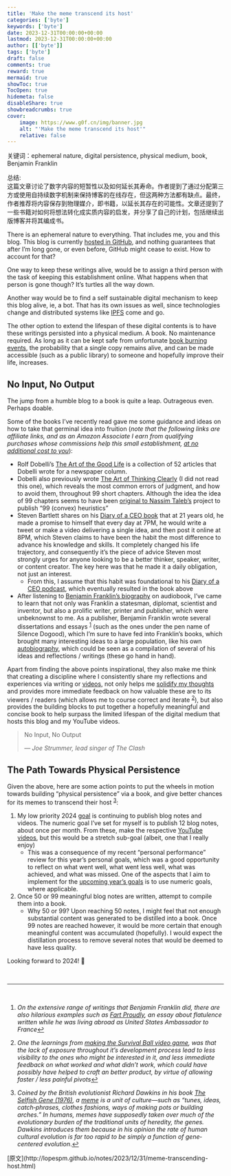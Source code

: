 ```yaml
---
title: 'Make the meme transcend its host'
categories: ['byte']
keywords: ['byte']
date: 2023-12-31T00:00:00+00:00
lastmod: 2023-12-31T00:00:00+00:00
author: [['byte']]
tags: ['byte']
draft: false 
comments: true
reward: true 
mermaid: true 
showToc: true 
TocOpen: true 
hidemeta: false 
disableShare: true 
showbreadcrumbs: true 
cover:
    image: https://www.g0f.cn/img/banner.jpg
    alt: "'Make the meme transcend its host'"
    relative: false
---
```


<div>

<div> 关键词：ephemeral nature, digital persistence, physical medium, book, Benjamin Franklin

总结:<br/>
这篇文章讨论了数字内容的短暂性以及如何延长其寿命。作者提到了通过分配第三方或使用自持续数字机制来保持博客的在线存在，但这两种方法都有缺点。最终，作者推荐将内容保存到物理媒介，即书籍，以延长其存在的可能性。文章还提到了一些书籍对如何将想法转化成实质内容的启发，并分享了自己的计划，包括继续出版博客并将其编成书。<br/> <div>
<p>There is an ephemeral nature to everything. That includes me, you and this blog. This blog is currently <a href="https://github.com/lopespm/lopespm.github.com">hosted in GitHub</a>, and nothing guarantees that after I’m long gone, or even before, GitHub might cease to exist. How to account for that?</p>
<p>One way to keep these writings alive, would be to assign a third person with the task of keeping this establishment online. What happens when that person is gone though? It’s turtles all the way down.</p>
<p>Another way would be to find a self sustainable digital mechanism to keep this blog alive, ie, a bot. That has its own issues as well, since technologies change and distributed systems like <a href="https://ipfs.tech/">IPFS</a> come and go.</p>
<p>The other option to extend the lifespan of these digital contents is to have these writings persisted into a physical medium. A book. No maintenance required. As long as it can be kept safe from unfortunate <a href="https://en.m.wikipedia.org/wiki/Book_burning">book burning events</a>, the probability that a single copy remains alive, and can be made accessible (such as a public library) to someone and hopefully improve their life, increases.</p>
<h2 id="no-input-no-output">No Input, No Output</h2>
<p>The jump from a humble blog to a book is quite a leap. Outrageous even. Perhaps doable.</p>
<p>Some of the books I’ve recently read gave me some guidance and ideas on how to take that germinal idea into fruition (<em>note that the following links are affiliate links, and as an Amazon Associate I earn from qualifying purchases whose commissions help this small establishment, <u>at no additional cost to you</u></em>):</p>
<ul>
<li>Rolf Dobelli’s <a href="https://amzn.to/3NJ12is">The Art of the Good Life</a> is a collection of 52 articles that Dobelli wrote for a newspaper column.</li>
<li>Dobelli also previously wrote <a href="https://amzn.to/3NGItvC">The Art of Thinking Clearly</a> (I did not read this one), which reveals the most common errors of judgment, and how to avoid them, throughout 99 short chapters. Although the idea the idea of 99 chapters seems to have been <a href="https://www.fooledbyrandomness.com/dobelli.htm">original to Nassim Taleb’s</a> project to publish “99 (convex) heuristics”</li>
<li>Steven Bartlett shares on his <a href="https://amzn.to/3vbDNas">Diary of a CEO book</a> that at 21 years old, he made a promise to himself that every day at 7PM, he would write a tweet or make a video delivering a single idea, and then post it online at 8PM, which Steven claims to have been the habit the most difference to advance his knowledge and skills. It completely changed his life trajectory, and consequently it’s the piece of advice Steven most strongly urges for anyone looking to be a better thinker, speaker, writer, or content creator. The key here was that he made it a daily obligation, not just an interest.
    <ul>
<li>From this, I assume that this habit was foundational to his <a href="https://stevenbartlett.com/the-diary-of-a-ceo-podcast/">Diary of a CEO podcast</a>, which eventually resulted in the book above</li>
</ul>
</li>
<li>After listening to <a href="https://amzn.to/3GYxlq6">Benjamin Franklin’s biography</a> on audiobook, I’ve came to learn that not only was Franklin a statesman, diplomat, scientist and inventor, but also a prolific writer, printer and publisher, which were unbeknownst to me. As a publisher, Benjamin Franklin wrote several dissertations and essays <sup id="fnref:1"><a href="https://lopespm.com/atom.xml#fn:1" rel="footnote">1</a></sup> (such as the ones under the pen name of Silence Dogood), which I’m sure to have fed into Franklin’s books, which brought many interesting ideas to a large population, like his own <a href="https://amzn.to/4aG58ly">autobiography</a>, which could be seen as a compilation of several of his ideas and reflections / writings (these go hand in hand).</li>
</ul>
<p>Apart from finding the above points inspirational, they also make me think that creating a discipline where I consistently share my reflections and experiences via writing or <a href="https://www.youtube.com/channel/UC_VHNCq3yGJrLn82VsdONOg">videos</a>, not only helps me <a href="http://lopespm.github.io/notes/2023/07/02/writing-as-a-form-of-thinking.html">solidify my thoughts</a> and provides more immediate feedback on how valuable these are to its viewers / readers (which allows me to course correct and iterate <sup id="fnref:2"><a href="https://lopespm.com/atom.xml#fn:2" rel="footnote">2</a></sup>), but also provides the building blocks to put together a hopefully meaningful and concise book to help surpass the limited lifespan of the digital medium that hosts this blog and my YouTube videos.</p>
<blockquote>
<p>No Input, No Output</p>
<p><em>― Joe Strummer, lead singer of The Clash</em></p>
</blockquote>
<h2 id="the-path-towards-physical-persistence">The Path Towards Physical Persistence</h2>
<p>Given the above, here are some action points to put the wheels in motion towards building “physical persistence” via a book, and give better chances for its memes to transcend their host <sup id="fnref:3"><a href="https://lopespm.com/atom.xml#fn:3" rel="footnote">3</a></sup>:</p>
<ol>
<li>My low priority 2024 <a href="http://lopespm.github.io/notes/2023/08/05/real_question_behind_what_you_want.html">goal</a> is continuing to publish blog notes and videos. The numeric goal I’ve set for myself is to publish 12 blog notes, about once per month. From these, make the respective <a href="https://www.youtube.com/channel/UC_VHNCq3yGJrLn82VsdONOg">YouTube videos</a>, but this would be a stretch sub-goal (albeit, one that I really enjoy)
    <ul>
<li>This was a consequence of my recent “personal performance” review for this year’s personal goals, which was a good opportunity to reflect on what went well, what went less well, what was achieved, and what was missed. One of the aspects that I aim to implement for the <a href="http://lopespm.github.io/notes/2023/08/05/real_question_behind_what_you_want.html">upcoming year’s goals</a> is to use numeric goals, where applicable.</li>
</ul>
</li>
<li>Once 50 or 99 meaningful blog notes are written, attempt to compile them into a book.
    <ul>
<li>Why 50 or 99? Upon reaching 50 notes, I might feel that not enough substantial content was generated to be distilled into a book. Once 99 notes are reached however, it would be more certain that enough meaningful content was accumulated (hopefully). I would expect the distillation process to remove several notes that would be deemed to have less quality.</li>
</ul>
</li>
</ol>
<p>Looking forward to 2024! 🎉</p>
<p><br/></p>
<hr/>
<p><br/></p>
<div class="footnotes">
<ol>
<li id="fn:1">
<p><em>On the extensive range of writings that Benjamin Franklin did, there are also hilarious examples such as <a href="https://amzn.to/3TErk9B">Fart Proudly</a>, an essay about flatulence written while he was living abroad as United States Ambassador to France</em><a href="https://lopespm.com/atom.xml#fnref:1" rel="reference">↩</a></p>
</li>
<li id="fn:2">
<p><em>One the learnings from <a href="http://lopespm.github.io/2019/02/06/survival-ball-making-the-game.html">making the Survival Ball video game</a>, was that the lack of exposure throughout it’s development process lead to less visibility to the ones who might be interested in it, and less immediate feedback on what worked and what didn’t work, which could have possibly have helped to craft an better product, by virtue of allowing faster / less painful pivots</em><a href="https://lopespm.com/atom.xml#fnref:2" rel="reference">↩</a></p>
</li>
<li id="fn:3">
<p><em>Coined by the British evolutionist Richard Dawkins in his book <a href="https://amzn.to/48vVG20">The Selfish Gene (1976)</a>, a <a href="https://www.oxfordreference.com/display/10.1093/acref/9780195120905.001.0001/acref-9780195120905-e-187">meme</a> is a unit of culture—such as “tunes, ideas, catch‐phrases, clothes fashions, ways of making pots or building arches.” In humans, memes have supposedly taken over much of the evolutionary burden of the traditional units of heredity, the genes. Dawkins introduces them because in his opinion the rate of human cultural evolution is far too rapid to be simply a function of gene‐centered evolution</em>.<a href="https://lopespm.com/atom.xml#fnref:3" rel="reference">↩</a></p>
</li>
</ol>
</div>
</div></div>
</div>

<div>
[原文](http://lopespm.github.io/notes/2023/12/31/meme-transcending-host.html)
</div>


